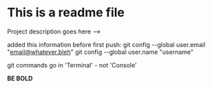 # This is a readme file

Project description goes here -->

added this information before first push:
git config --global user.email "email@whatever.bleh"
git config --global user.name "username"

git commands go in 'Terminal' - not 'Console'

**BE BOLD**